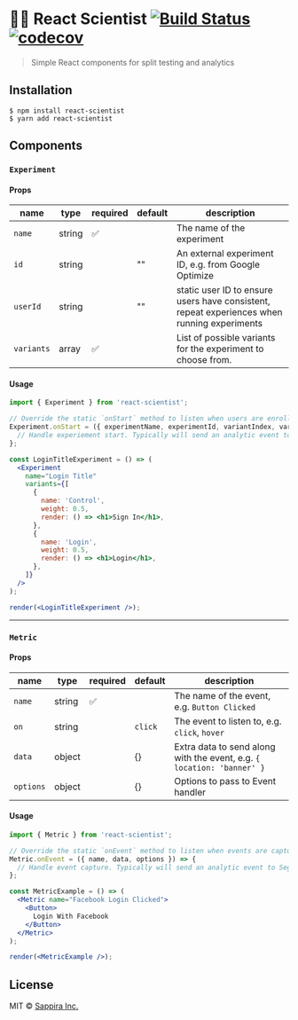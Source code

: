 # 👩‍🔬 React Scientist [![Build Status](https://travis-ci.org/sappira-inc/react-scientist.svg?branch=master)](https://travis-ci.org/sappira-inc/react-scientist) [![codecov](https://codecov.io/gh/sappira-inc/react-scientist/branch/master/graph/badge.svg)](https://codecov.io/gh/sappira-inc/react-scientist)


> Simple React components for split testing and analytics

## Installation

```
$ npm install react-scientist
$ yarn add react-scientist
```

## Components

### `Experiment`

#### Props

|  name | type  |   required | default   | description   |
|---|---|---|---|---|
|  `name` | string  | ✅   | | The name of the experiment |
|  `id` | string  |   | "" | An external experiment ID, e.g. from Google Optimize |
| `userId`  |  string |   | "" |  static user ID to ensure users have consistent, repeat experiences when running experiments |
| `variants` | array |  ✅ |  | List of possible variants for the experiment to choose from. |

#### Usage

```jsx
import { Experiment } from 'react-scientist';

// Override the static `onStart` method to listen when users are enrolled in an experiment.
Experiment.onStart = ({ experimentName, experimentId, variantIndex, variantName }) => {
  // Handle experiement start. Typically will send an analytic event to Segment, Google Analytics, etc.
};

const LoginTitleExperiment = () => (
  <Experiment
    name="Login Title"
    variants={[
      {
        name: 'Control',
        weight: 0.5,
        render: () => <h1>Sign In</h1>,
      },
      {
        name: 'Login',
        weight: 0.5,
        render: () => <h1>Login</h1>,
      },
    ]}
  />
);

render(<LoginTitleExperiment />);
```

---

### `Metric`

#### Props
|  name | type  |   required | default   | description   |
|---|---|---|---|---|
|  `name` | string  | ✅   | | The name of the event, e.g. `Button Clicked` |
|  `on` | string  |   | `click` | The event to listen to, e.g. `click`, `hover` |
| `data`  |  object |   | {} | Extra data to send along with the event, e.g. `{ location: 'banner' }` |
| `options` | object |   | {} | Options to pass to Event handler |

#### Usage

```jsx
import { Metric } from 'react-scientist';

// Override the static `onEvent` method to listen when events are captured.
Metric.onEvent = ({ name, data, options }) => {
  // Handle event capture. Typically will send an analytic event to Segment, Google Analytics, etc.
};

const MetricExample = () => (
  <Metric name="Facebook Login Clicked">
    <Button>
      Login With Facebook
    </Button>
  </Metric>
);

render(<MetricExample />);
```


## License

MIT © [Sappira Inc.](https://sappira.com)
